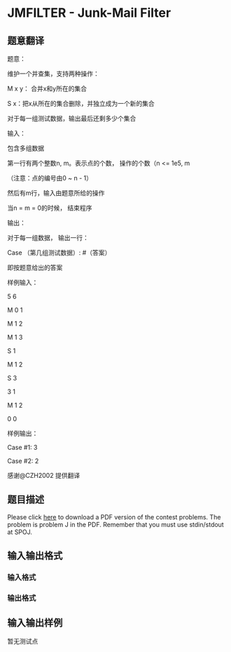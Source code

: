 # JMFILTER - Junk-Mail Filter

## 题意翻译

题意：

维护一个并查集，支持两种操作：

M x y： 合并x和y所在的集合

S x：把x从所在的集合删除，并独立成为一个新的集合

对于每一组测试数据，输出最后还剩多少个集合

输入：

包含多组数据

第一行有两个整数n, m。表示点的个数， 操作的个数（n <= 1e5, m 

（注意：点的编号由0 ~ n - 1）

然后有m行，输入由题意所给的操作

当n = m = 0的时候， 结束程序

输出：

对于每一组数据， 输出一行：

Case （第几组测试数据）: #（答案）

即按题意给出的答案

样例输入：

5 6

M 0 1

M 1 2

M 1 3

S 1

M 1 2

S 3

3 1

M 1 2

0 0

样例输出：

Case #1: 3

Case #2: 2

感谢@CZH2002 提供翻译

## 题目描述

Please click [here](http://www.spoj.com/content/john_jones:hangzhou2008.pdf) to download a PDF version of the contest problems. The problem is problem J in the PDF. Remember that you must use stdin/stdout at SPOJ.

## 输入输出格式

### 输入格式

### 输出格式

## 输入输出样例

暂无测试点

